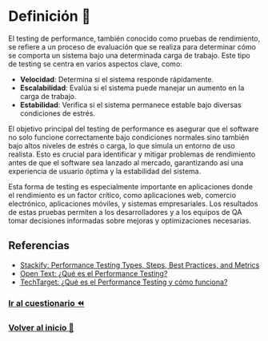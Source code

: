 # Definición 🚀

El testing de performance, también conocido como pruebas de rendimiento, se refiere a un proceso de evaluación que se realiza para determinar cómo se comporta un sistema bajo una determinada carga de trabajo. Este tipo de testing se centra en varios aspectos clave, como:

- **Velocidad**: Determina si el sistema responde rápidamente.
- **Escalabilidad**: Evalúa si el sistema puede manejar un aumento en la carga de trabajo.
- **Estabilidad**: Verifica si el sistema permanece estable bajo diversas condiciones de estrés.

El objetivo principal del testing de performance es asegurar que el software no solo funcione correctamente bajo condiciones normales sino también bajo altos niveles de estrés o carga, lo que simula un entorno de uso realista. Esto es crucial para identificar y mitigar problemas de rendimiento antes de que el software sea lanzado al mercado, garantizando así una experiencia de usuario óptima y la estabilidad del sistema.

Esta forma de testing es especialmente importante en aplicaciones donde el rendimiento es un factor crítico, como aplicaciones web, comercio electrónico, aplicaciones móviles, y sistemas empresariales. Los resultados de estas pruebas permiten a los desarrolladores y a los equipos de QA tomar decisiones informadas sobre mejoras y optimizaciones necesarias.

## Referencias

- [Stackify: Performance Testing Types, Steps, Best Practices, and Metrics](https://stackify.com/performance-testing/)
- [Open Text: ¿Qué es el Performance Testing?](https://www.opentext.com/what-is/performance-testing)
- [TechTarget: ¿Qué es el Performance Testing y cómo funciona?](https://www.techtarget.com/searchsoftwarequality/definition/performance-testing)

### [Ir al cuestionario ⏪](../../cuestionario/01.introduccion/definicion.md)

### [Volver al inicio 🏡 ](../../readme.md)
